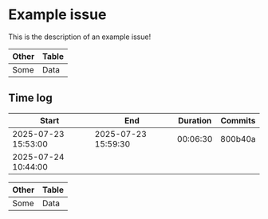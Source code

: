 # Example issue

This is the description of an example issue!

| Other | Table |
| ----- | ----- |
| Some  | Data  |

## Time log

| Start               | End                 | Duration | Commits |
| ------------------- | ------------------- | -------- | ------- |
| 2025-07-23 15:53:00 | 2025-07-23 15:59:30 | 00:06:30 | 800b40a |
| 2025-07-24 10:44:00 |                     |          |         |

| Other | Table |
| ----- | ----- |
| Some  | Data  |
